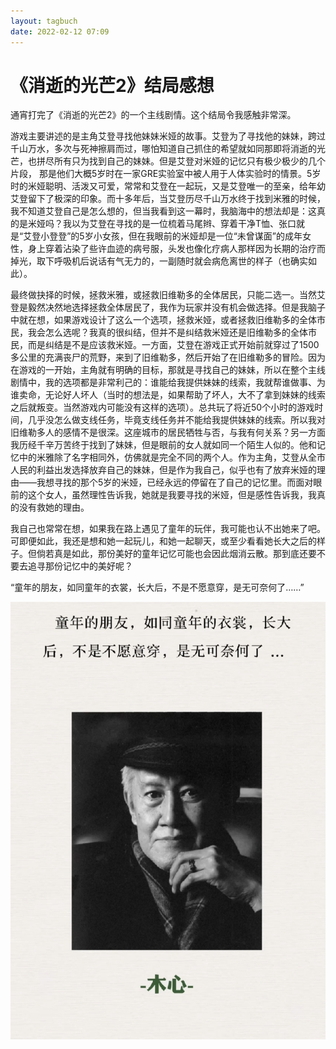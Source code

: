 ```yaml
---
layout: tagbuch
date: 2022-02-12 07:09
---
```


# 《消逝的光芒2》结局感想

通宵打完了《消逝的光芒2》的一个主线剧情。这个结局令我感触非常深。

游戏主要讲述的是主角艾登寻找他妹妹米娅的故事。艾登为了寻找他的妹妹，跨过千山万水，多次与死神擦肩而过，哪怕知道自己抓住的希望就如同那即将消逝的光芒，也拼尽所有只为找到自己的妹妹。但是艾登对米娅的记忆只有极少极少的几个片段， 那是他们大概5岁时在一家GRE实验室中被人用于人体实验时的情景。5岁时的米娅聪明、活泼又可爱，常常和艾登在一起玩，又是艾登唯一的至亲，给年幼艾登留下了极深的印象。而十多年后，当艾登历尽千山万水终于找到米雅的时候，我不知道艾登自己是怎么想的，但当我看到这一幕时，我脑海中的想法却是：这真的是米娅吗？我以为艾登在寻找的是一位梳着马尾辫、穿着干净T恤、张口就是“艾登小登登”的5岁小女孩，但在我眼前的米娅却是一位“未曾谋面”的成年女性，身上穿着沾染了些许血迹的病号服，头发也像化疗病人那样因为长期的治疗而掉光，取下呼吸机后说话有气无力的，一副随时就会病危离世的样子（也确实如此）。

最终做抉择的时候，拯救米雅，或拯救旧维勒多的全体居民，只能二选一。当然艾登是毅然决然地选择拯救全体居民了，我作为玩家并没有机会做选择。但是我脑子中就在想，如果游戏设计了这么一个选项，拯救米娅，或者拯救旧维勒多的全体市民，我会怎么选呢？我真的很纠结，但并不是纠结救米娅还是旧维勒多的全体市民，而是纠结是不是应该救米娅。一方面，艾登在游戏正式开始前就穿过了1500多公里的充满丧尸的荒野，来到了旧维勒多，然后开始了在旧维勒多的冒险。因为在游戏的一开始，主角就有明确的目标，那就是寻找自己的妹妹，所以在整个主线剧情中，我的选项都是非常利己的：谁能给我提供妹妹的线索，我就帮谁做事、为谁卖命，无论好人坏人（当时的想法是，如果帮助了坏人，大不了拿到妹妹的线索之后就叛变。当然游戏内可能没有这样的选项）。总共玩了将近50个小时的游戏时间，几乎没怎么做支线任务，毕竟支线任务并不能给我提供妹妹的线索。所以我对旧维勒多人的感情不是很深。这座城市的居民牺牲与否，与我有何关系？另一方面我历经千辛万苦终于找到了妹妹，但是眼前的女人就如同一个陌生人似的。他和记忆中的米雅除了名字相同外，仿佛就是完全不同的两个人。作为主角，艾登从全市人民的利益出发选择放弃自己的妹妹，但是作为我自己，似乎也有了放弃米娅的理由——我想寻找的那个5岁的米娅，已经永远的停留在了自己的记忆里。而面对眼前的这个女人，虽然理性告诉我，她就是我要寻找的米娅，但是感性告诉我，我真的没有救她的理由。

我自己也常常在想，如果我在路上遇见了童年的玩伴，我可能也认不出她来了吧。可即便如此，我还是想和她一起玩儿，和她一起聊天，或至少看看她长大之后的样子。但倘若真是如此，那份美好的童年记忆可能也会因此烟消云散。那到底还要不要去追寻那份记忆中的美好呢？

“童年的朋友，如同童年的衣裳，长大后，不是不愿意穿，是无可奈何了……”

![Alt text](IMG_20211206_235212.jpg)